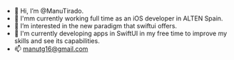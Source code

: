- 👋 Hi, I’m @ManuTirado.
- 💼 I'mm currently working full time as an iOS developer in ALTEN Spain.
- 👀 I’m interested in the new paradigm that swiftui offers.
- 🌱 I'm currently developing apps in SwiftUI in my free time to improve my skills and see its capabilities.
- 📫 manutg16@gmail.com
